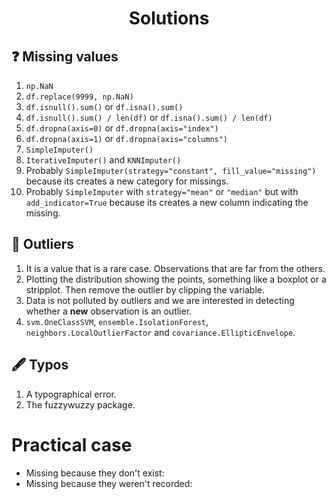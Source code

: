 <h1 align="center">Solutions</h1>

## ❓ Missing values

1. `np.NaN`
2. `df.replace(9999, np.NaN)`
3. `df.isnull().sum()` or `df.isna().sum()`
4. `df.isnull().sum() / len(df)` or `df.isna().sum() / len(df)`
5. `df.dropna(axis=0)` or `df.dropna(axis="index")`
6. `df.dropna(axis=1)` or `df.dropna(axis="columns")`
7. `SimpleImputer()`
8. `IterativeImputer()` and `KNNImputer()`
9. Probably `SimpleImputer(strategy="constant", fill_value="missing")` because its creates a new category for missings.
10. Probably `SimpleImputer` with `strategy="mean"` or `"median"` but with `add_indicator=True` because its creates a new column indicating the missing.

## 🔎 Outliers

1. It is a value that is a rare case. Observations that are far from the others.
2. Plotting the distribution showing the points, something like a boxplot or a stripplot. Then remove the outlier by clipping the variable.
3. Data is not polluted by outliers and we are interested in detecting whether a **new** observation is an outlier.
4. `svm.OneClassSVM`, `ensemble.IsolationForest`, `neighbors.LocalOutlierFactor` and `covariance.EllipticEnvelope`.


## 🖋 Typos

1. A typographical error.
2. The fuzzywuzzy package.



# Practical case

- Missing because they don't exist:
- Missing because they weren't recorded:

